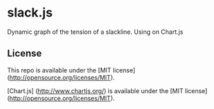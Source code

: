 slack.js
========

Dynamic graph of the tension of a slackline. Using on Chart.js


License
-------
This repo is available under the [MIT license] (http://opensource.org/licenses/MIT).

[Chart.js] (http://www.chartjs.org/) is available under the [MIT license] (http://opensource.org/licenses/MIT).
